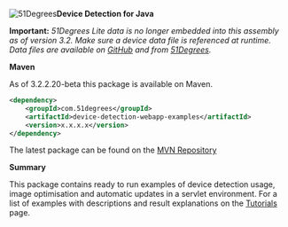 ![51Degrees](https://51degrees.com/DesktopModules/FiftyOne/Distributor/Logo.ashx?utm_source=github&utm_medium=repository&utm_content=home&utm_campaign=java-open-source "THE Fastest and Most Accurate Device Detection")**Device Detection for Java**

**Important:** _51Degrees Lite data is no longer embedded into this assembly as of version 3.2. Make sure a device data file is referenced at runtime. Data files are available on [GitHub](../data) and from [51Degrees](https://51degrees.com/compare-data-options?utm_source=github&utm_medium=repository&utm_content=source-code&utm_campaign=java-open-source "Different device databases which can be used with 51Degrees device detection")._

**Maven**

As of 3.2.2.20-beta this package is available on Maven.

```xml
<dependency>
    <groupId>com.51degrees</groupId>
    <artifactId>device-detection-webapp-examples</artifactId>
    <version>x.x.x.x</version>
</dependency>
```

The latest package can be found on the [MVN Repository](https://mvnrepository.com/artifact/com.51degrees/device-detection-webapp-examples/latest)

**Summary**

This package contains ready to run examples of device detection usage, image optimisation and automatic updates in a servlet environment. For a list of examples with descriptions and result explanations on the [Tutorials](https://51degrees.com/Support/Documentation/APIs/Java-V32/Tutorials?utm_source=github&utm_medium=repository&utm_content=source-code&utm_campaign=java-open-source) page.